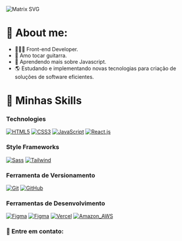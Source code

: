 ![Matrix SVG](https://raw.githubusercontent.com/rodrigograca31/rodrigograca31/master/matrix.svg)

# 🤔 About me:
- 👨🏻‍💻 Front-end Developer.
- 🎸 Amo tocar guitarra.
- 🌌 Aprendendo mais sobre Javascript.
- 🌎 Estudando e implementando novas tecnologias para criação de soluções de software eficientes.

# 🚀 Minhas Skills

<h3><strong>Technologies</strong></h3>

 [![HTML5](https://skillicons.dev/icons?i=html)](https://developer.mozilla.org/pt-BR/docs/Web/HTML)
 [![CSS3](https://skillicons.dev/icons?i=css)](https://developer.mozilla.org/pt-BR/docs/Web/CSS)
 [![JavaScript](https://skillicons.dev/icons?i=js)](https://developer.mozilla.org/pt-BR/docs/Web/JavaScript)
 [![React.js](https://skillicons.dev/icons?i=react)](https://reactjs.org/)

  <h3><strong>Style Frameworks</strong></h3>
  
 [![Sass](https://skillicons.dev/icons?i=sass)](https://sass-lang.com/install)
 [![Tailwind](https://skillicons.dev/icons?i=tailwind)](https://tailwindcss.com/)

<h3><strong>Ferramenta de Versionamento</strong></h3>

 [![Git](https://skillicons.dev/icons?i=git)](https://git-scm.com/)
 [![GitHub](https://skillicons.dev/icons?i=github)](https://github.com/)


<h3><strong>Ferramentas de Desenvolvimento</strong></h3>

[![Figma](https://skillicons.dev/icons?i=vscode)](https://code.visualstudio.com/)
[![Figma](https://skillicons.dev/icons?i=figma)](https://www.figma.com/ui-design-tool/)
[![Vercel](https://skillicons.dev/icons?i=vercel)](https://vercel.com/dashboard)
[![Amazon_AWS](https://skillicons.dev/icons?i=aws)](https://aws.amazon.com/pt/)

<h3><strong>📨 Entre em contato:</strong></h3> 
 <a href="mailto:eunicolasbraga@gmail.com" target="_blank"><img src="https://img.shields.io/badge/Gmail-D14836?style=for-the-badge&logo=gmail&logoColor=white" alt=""></a>
<a href="https://www.linkedin.com/in/devbraga/" target="_blank"> <img src="https://img.shields.io/badge/LinkedIn-0077B5?style=for-the-badge&logo=linkedin&logoColor=white" alt=""></a>
<a href="https://www.instagram.com/braga.jsx/" target="_blank"~~> <img src="https://img.shields.io/badge/Instagram-E4405F?style=for-the-badge&logo=instagram&logoColor=white" alt=""></a>




